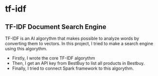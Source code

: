 # tf-idf
## TF-IDF Document Search Engine

TF-IDF is an AI algorythm that makes possible to analyze words by converting them to vectors. In this project, I tried to make a search engine using this algorythm.

- Firstly, I wrote the core TF-IDF algorythm
- Then, I get an API key from BestBuy to list all products in Bestbuy. 
- Finally, I tried to connect Spark framework to this algorythm.
